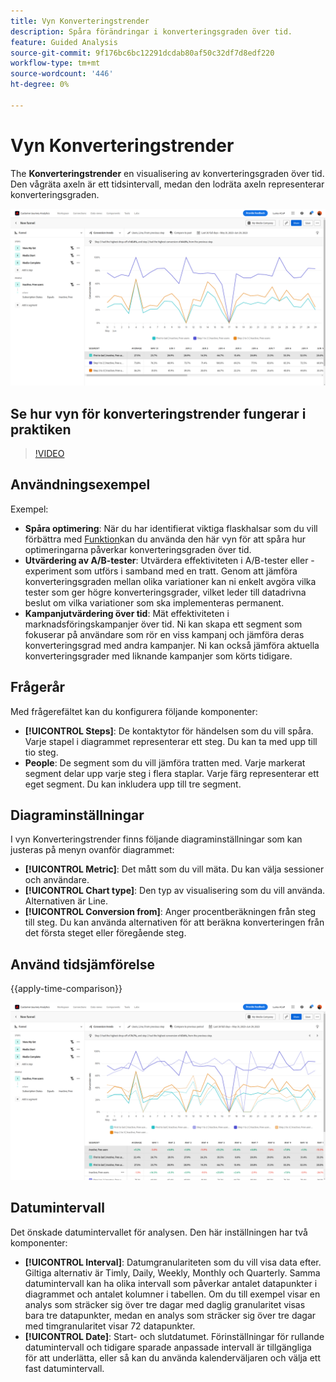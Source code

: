 ```yaml
---
title: Vyn Konverteringstrender
description: Spåra förändringar i konverteringsgraden över tid.
feature: Guided Analysis
source-git-commit: 9f176bc6bc12291dcdab80af50c32df7d8edf220
workflow-type: tm+mt
source-wordcount: '446'
ht-degree: 0%

---
```


# Vyn Konverteringstrender

The **Konverteringstrender** en visualisering av konverteringsgraden över tid. Den vågräta axeln är ett tidsintervall, medan den lodräta axeln representerar konverteringsgraden.

![Konverteringstrender](../assets/conversion-trends.png)

## Se hur vyn för konverteringstrender fungerar i praktiken

>[!VIDEO](https://video.tv.adobe.com/v/3421662/?learn=on)

## Användningsexempel

Exempel:

* **Spåra optimering**: När du har identifierat viktiga flaskhalsar som du vill förbättra med [Funktion](friction.md)kan du använda den här vyn för att spåra hur optimeringarna påverkar konverteringsgraden över tid.
* **Utvärdering av A/B-tester**: Utvärdera effektiviteten i A/B-tester eller -experiment som utförs i samband med en tratt. Genom att jämföra konverteringsgraden mellan olika variationer kan ni enkelt avgöra vilka tester som ger högre konverteringsgrader, vilket leder till datadrivna beslut om vilka variationer som ska implementeras permanent.
* **Kampanjutvärdering över tid**: Mät effektiviteten i marknadsföringskampanjer över tid. Ni kan skapa ett segment som fokuserar på användare som rör en viss kampanj och jämföra deras konverteringsgrad med andra kampanjer. Ni kan också jämföra aktuella konverteringsgrader med liknande kampanjer som körts tidigare.

## Frågerår

Med frågerefältet kan du konfigurera följande komponenter:

* **[!UICONTROL Steps]**: De kontaktytor för händelsen som du vill spåra. Varje stapel i diagrammet representerar ett steg. Du kan ta med upp till tio steg.
* **People**: De segment som du vill jämföra tratten med. Varje markerat segment delar upp varje steg i flera staplar. Varje färg representerar ett eget segment. Du kan inkludera upp till tre segment.

## Diagraminställningar

I vyn Konverteringstrender finns följande diagraminställningar som kan justeras på menyn ovanför diagrammet:

* **[!UICONTROL Metric]**: Det mått som du vill mäta. Du kan välja sessioner och användare.
* **[!UICONTROL Chart type]**: Den typ av visualisering som du vill använda. Alternativen är Line.
* **[!UICONTROL Conversion from]**: Anger procentberäkningen från steg till steg. Du kan använda alternativen för att beräkna konverteringen från det första steget eller föregående steg.

## Använd tidsjämförelse

{{apply-time-comparison}}

![Tidskonverteringstrender - jämför](../assets/conversion-trends-compare.png)

## Datumintervall

Det önskade datumintervallet för analysen. Den här inställningen har två komponenter:

* **[!UICONTROL Interval]**: Datumgranulariteten som du vill visa data efter. Giltiga alternativ är Timly, Daily, Weekly, Monthly och Quarterly. Samma datumintervall kan ha olika intervall som påverkar antalet datapunkter i diagrammet och antalet kolumner i tabellen. Om du till exempel visar en analys som sträcker sig över tre dagar med daglig granularitet visas bara tre datapunkter, medan en analys som sträcker sig över tre dagar med timgranularitet visar 72 datapunkter.
* **[!UICONTROL Date]**: Start- och slutdatumet. Förinställningar för rullande datumintervall och tidigare sparade anpassade intervall är tillgängliga för att underlätta, eller så kan du använda kalenderväljaren och välja ett fast datumintervall.
